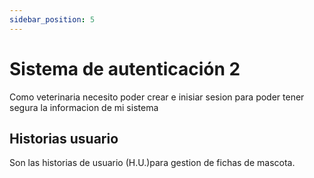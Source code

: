 ```yaml
---
sidebar_position: 5
---
```


# Sistema de autenticación 2
Como veterinaria necesito poder crear e inisiar sesion para poder tener segura la informacion de mi sistema 

<!-- En la siguiente imagen reprecenta el flujo general de la epica:
![Task Flow de Gestionar citas](/img/gestionar_citas/gestionar_citas_diagrama.svg) -->

## Historias usuario
Son las historias de usuario (H.U.)para gestion de fichas de mascota.

<!-- | Id | H.U. | Descripcion | Prioridad |
|--------| -------- | -------- | --------|
| [MVP-3-1](./mvp-7-1) | Agregar ficha | El sistema debe permitir agregar los datos del tutor | <div style={{backgroundColor: "#f2a93b", color: "white", display: "inline-block", padding: "5px 10px", borderRadius: "20px"}}>Mediana</div> |
| [MVP-3-2](./mvp-7-2) | Modificar ficha| El sistema debe permitir modificar los datos del tutor | <div style={{backgroundColor: "#f2a93b", color: "white", display: "inline-block", padding: "5px 10px", borderRadius: "20px"}}>Mediana</div>  |
| [MVP-3-3](./mvp-7-3) | Eliminar ficha | El sistema debe permitir eliminar datos del tutor | <div style={{backgroundColor: "#f2a93b", color: "white", display: "inline-block", padding: "5px 10px", borderRadius: "20px"}}>Mediana</div>  | -->
